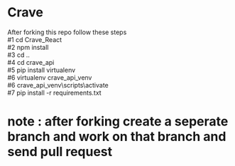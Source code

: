 # Crave

After forking this repo follow these steps <br/>
#1 cd Crave_React <br/>
#2 npm install <br/>
#3 cd .. <br/>
#4 cd crave_api <br/>
#5 pip install virtualenv <br/>
#6 virtualenv crave_api_venv <br/>
#6 crave_api_venv\scripts\activate <br/>
#7 pip install -r requirements.txt <br/>


# note : after forking create a seperate branch and work on that branch and send pull request


